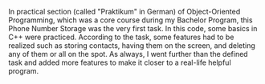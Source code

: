 In practical section (called "Praktikum" in German) of Object-Oriented Programming, which was a core course during my Bachelor Program, this Phone Number Storage was the very first task. In this code, some basics in C++ were practiced. According to the task, some features had to be realized such as storing contacts, having them on the screen, and deleting any of them or all on the spot.
As always, I went further than the defined task and added more features to make it closer to a real-life helpful program. 

